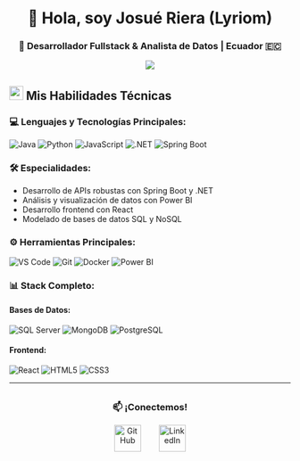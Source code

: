 <h1 align="center">👋 Hola, soy Josué Riera (Lyriom)</h1>
<h3 align="center">🚀 Desarrollador Fullstack & Analista de Datos | Ecuador 🇪🇨</h3>

<p align="center">
  <img src="https://user-images.githubusercontent.com/73097560/115834477-dbab4500-a447-11eb-908a-139a6edaec5c.gif">
</p>

## <img src="https://media2.giphy.com/media/QssGEmpkyEOhBCb7e1/giphy.gif" width="25"><b> Mis Habilidades Técnicas</b>

### 💻 Lenguajes y Tecnologías Principales:
<p align="left">
  <img src="https://img.shields.io/badge/Java-ED8B00?style=for-the-badge&logo=openjdk&logoColor=white" alt="Java">
  <img src="https://img.shields.io/badge/Python-3776AB?style=for-the-badge&logo=python&logoColor=white" alt="Python">
  <img src="https://img.shields.io/badge/JavaScript-F7DF1E?style=for-the-badge&logo=javascript&logoColor=black" alt="JavaScript">
  <img src="https://img.shields.io/badge/.NET-512BD4?style=for-the-badge&logo=dotnet&logoColor=white" alt=".NET">
  <img src="https://img.shields.io/badge/Spring_Boot-6DB33F?style=for-the-badge&logo=springboot&logoColor=white" alt="Spring Boot">
</p>

### 🛠️ Especialidades:
- Desarrollo de APIs robustas con Spring Boot y .NET
- Análisis y visualización de datos con Power BI
- Desarrollo frontend con React
- Modelado de bases de datos SQL y NoSQL

### ⚙️ Herramientas Principales:
<p align="left">
  <img src="https://img.shields.io/badge/VS_Code-007ACC?style=for-the-badge&logo=visualstudiocode&logoColor=white" alt="VS Code">
  <img src="https://img.shields.io/badge/Git-F05032?style=for-the-badge&logo=git&logoColor=white" alt="Git">
  <img src="https://img.shields.io/badge/Docker-2496ED?style=for-the-badge&logo=docker&logoColor=white" alt="Docker">
  <img src="https://img.shields.io/badge/PowerBI-F2C811?style=for-the-badge&logo=Power%20BI&logoColor=black" alt="Power BI">
</p>

### 📊 Stack Completo:
#### Bases de Datos:
![SQL Server](https://img.shields.io/badge/Microsoft_SQL_Server-CC2927?style=for-the-badge&logo=microsoftsqlserver&logoColor=white)
![MongoDB](https://img.shields.io/badge/MongoDB-47A248?style=for-the-badge&logo=mongodb&logoColor=white)
![PostgreSQL](https://img.shields.io/badge/PostgreSQL-4169E1?style=for-the-badge&logo=postgresql&logoColor=white)

#### Frontend:
![React](https://img.shields.io/badge/React-20232A?style=for-the-badge&logo=react&logoColor=61DAFB)
![HTML5](https://img.shields.io/badge/HTML5-E34F26?style=for-the-badge&logo=html5&logoColor=white)
![CSS3](https://img.shields.io/badge/CSS3-1572B6?style=for-the-badge&logo=css3&logoColor=white)

---

<div align="center" style="margin: 2rem 0;">
  <h3>📫 ¡Conectemos!</h3>
  
  <div style="display: flex; justify-content: center; gap: 2rem; align-items: center;">
    <a href="https://github.com/Lyriom" target="_blank" style="text-decoration: none;">
      <img src="https://img.icons8.com/fluency/48/000000/github.png" width="48" height="48" alt="GitHub" title="Mi GitHub">
    </a>
    <a href="https://www.linkedin.com/in/josue-riera-407998238/" target="_blank" style="text-decoration: none;">
      <img src="https://img.icons8.com/color/48/000000/linkedin.png" width="48" height="48" alt="LinkedIn" title="Mi LinkedIn">
    </a>
  </div>
</div>
